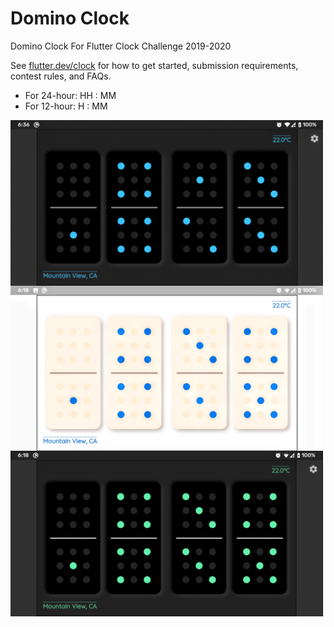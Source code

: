 # Domino Clock

Domino Clock For Flutter Clock Challenge 2019-2020

See [flutter.dev/clock](https://flutter.dev/clock) for how to get started, submission requirements, contest rules, and FAQs.

* For 24-hour: HH : MM
* For 12-hour: H : MM

<img align='center' src='domino_clock.gif' width='500'>

<img align='center' src='domino_light.png' width='500'>

<img align='center' src='domino_dark.png' width='500'>
